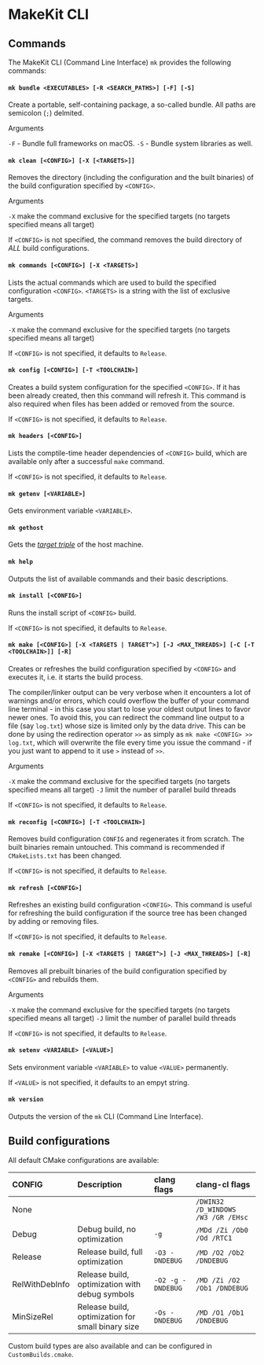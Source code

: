 # MakeKit CLI

## Commands

The MakeKit CLI (Command Line Interface) `mk` provides the following commands:

#### `mk bundle <EXECUTABLES> [-R <SEARCH_PATHS>] [-F] [-S]`

Create a portable, self-containing package, a so-called bundle. All paths are semicolon (`;`) delmited.

Arguments

`-F` - Bundle full frameworks on macOS.
`-S` - Bundle system libraries as well.

#### `mk clean [<CONFIG>] [-X [<TARGETS>]]`

Removes the directory (including the configuration and the built binaries) of the build configuration specified by `<CONFIG>`.

Arguments

`-X` make the command exclusive for the specified targets (no targets specified means all target)

If `<CONFIG>` is not specified, the command removes the build directory of *ALL* build configurations.

#### `mk commands [<CONFIG>] [-X <TARGETS>]`

Lists the actual commands which are used to build the specified configuration `<CONFIG>`. `<TARGETS>` is a string with the list of exclusive targets.

Arguments

`-X` make the command exclusive for the specified targets (no targets specified means all target)

If `<CONFIG>` is not specified, it defaults to `Release`.

#### `mk config [<CONFIG>] [-T <TOOLCHAIN>]`

Creates a build system configuration for the specified `<CONFIG>`. If it has been already created, then this command will refresh it. This command is also required when files has been added or removed from the source.

If `<CONFIG>` is not specified, it defaults to `Release`.

#### `mk headers [<CONFIG>]`

Lists the comptile-time header dependencies of `<CONFIG>` build, which are available only after a successful `make` command.

If `<CONFIG>` is not specified, it defaults to `Release`.

#### `mk getenv [<VARIABLE>]`

Gets environment variable `<VARIABLE>`.

#### `mk gethost`

Gets the [*target triple*](https://clang.llvm.org/docs/CrossCompilation.html#target-triple) of the host machine.

#### `mk help`

Outputs the list of available commands and their basic descriptions.

#### `mk install [<CONFIG>]`

Runs the install script of `<CONFIG>` build.

If `<CONFIG>` is not specified, it defaults to `Release`.

#### `mk make [<CONFIG>] [-X <TARGETS | TARGET^>] [-J <MAX_THREADS>] [-C [-T <TOOLCHAIN>]] [-R]`

Creates or refreshes the build configuration specified by `<CONFIG>` and executes it, i.e. it starts the build process.

The compiler/linker output can be very verbose when it encounters a lot of warnings and/or errors, which could overflow the buffer of your command line terminal - in this case you start to lose your oldest output lines to favor newer ones. To avoid this, you can redirect the command line output to a file (say `log.txt`) whose size is limited only by the data drive. This can be done by using the redirection operator `>>` as simply as `mk make <CONFIG> >> log.txt`, which will overwrite the file every time you issue the command - if you just want to append to it use `>` instead of `>>`.

Arguments

`-X` make the command exclusive for the specified targets (no targets specified means all target)
`-J` limit the number of parallel build threads

If `<CONFIG>` is not specified, it defaults to `Release`.

#### `mk reconfig [<CONFIG>] [-T <TOOLCHAIN>]`

Removes build configuration `CONFIG` and regenerates it from scratch. The built binaries remain untouched. This command is recommended if `CMakeLists.txt` has been changed.

If `<CONFIG>` is not specified, it defaults to `Release`.

#### `mk refresh [<CONFIG>]`

Refreshes an existing build configuration `<CONFIG>`.
This command is useful for refreshing the build configuration if the source tree has been changed by adding or removing files.

If `<CONFIG>` is not specified, it defaults to `Release`.

#### `mk remake [<CONFIG>] [-X <TARGETS | TARGET^>] [-J <MAX_THREADS>] [-R]`

Removes all prebuilt binaries of the build configuration specified by `<CONFIG>` and rebuilds them.

Arguments

`-X` make the command exclusive for the specified targets (no targets specified means all target)
`-J` limit the number of parallel build threads

If `<CONFIG>` is not specified, it defaults to `Release`.

#### `mk setenv <VARIABLE> [<VALUE>]`

Sets environment variable `<VARIABLE>` to value `<VALUE>` permanently.
  
If `<VALUE>` is not specified, it defaults to an empyt string.

#### `mk version`

Outputs the version of the `mk` CLI (Command Line Interface).

## Build configurations

All default CMake configurations are available:

| CONFIG         | Description                                       | clang flags       | clang-cl flags                     |
|:---------------|:--------------------------------------------------|:------------------|:-----------------------------------|
| None           |                                                   |                   | `/DWIN32 /D_WINDOWS /W3 /GR /EHsc` |
| Debug          | Debug build, no optimization                      | `-g`              | `/MDd /Zi /Ob0 /Od /RTC1`          |
| Release        | Release build, full optimization                  | `-O3 -DNDEBUG`    | `/MD /O2 /Ob2 /DNDEBUG`            |
| RelWithDebInfo | Release build, optimization with debug symbols    | `-O2 -g -DNDEBUG` | `/MD /Zi /O2 /Ob1 /DNDEBUG`        |
| MinSizeRel     | Release build, optimization for small binary size | `-Os -DNDEBUG`    | `/MD /O1 /Ob1 /DNDEBUG`            |

Custom build types are also available and can be configured in `CustomBuilds.cmake`.
